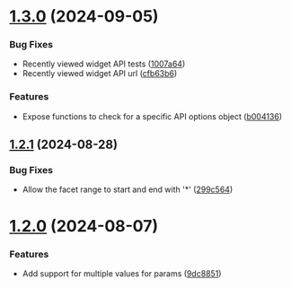 # [1.3.0](https://github.com/bloomreach/discovery-web-sdk/compare/v1.2.1...v1.3.0) (2024-09-05)


### Bug Fixes

* Recently viewed widget API tests ([1007a64](https://github.com/bloomreach/discovery-web-sdk/commit/1007a640c923dc4d4b72dc0554dcd99997ab1138))
* Recently viewed widget API url ([cfb63b6](https://github.com/bloomreach/discovery-web-sdk/commit/cfb63b6d2aed7040dab327535060d3a77ecb060f))


### Features

* Expose functions to check for a specific API options object ([b004136](https://github.com/bloomreach/discovery-web-sdk/commit/b0041362fd79610604a49c737be8ca9b14c261d7))

## [1.2.1](https://github.com/bloomreach/discovery-web-sdk/compare/v1.2.0...v1.2.1) (2024-08-28)


### Bug Fixes

* Allow the facet range to start and end with '*' ([299c564](https://github.com/bloomreach/discovery-web-sdk/commit/299c564e6d8ede71ad05bd54d197225210b112b2))

# [1.2.0](https://github.com/bloomreach/discovery-web-sdk/compare/v1.1.0...v1.2.0) (2024-08-07)


### Features

* Add support for multiple values for params ([9dc8851](https://github.com/bloomreach/discovery-web-sdk/commit/9dc88513fa13592eb90df1a5454368fb1f291685))
